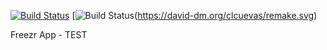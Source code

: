 [![Build Status](https://travis-ci.org/clcuevas/remake.svg)](https://travis-ci.org/clcuevas/remake) [![Build Status](https://david-dm.org/clcuevas/remake.svg)(https://david-dm.org/clcuevas/remake.svg)

Freezr App - TEST
